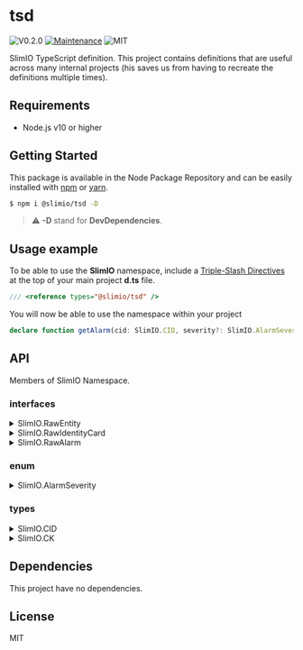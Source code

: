 # tsd
![V0.2.0](https://img.shields.io/badge/version-0.2.0-blue.svg)
[![Maintenance](https://img.shields.io/badge/Maintained%3F-yes-green.svg)](https://github.com/SlimIO/github/commit-activity)
![MIT](https://img.shields.io/github/license/mashape/apistatus.svg)

SlimIO TypeScript definition. This project contains definitions that are useful across many internal projects (his saves us from having to recreate the definitions multiple times).

## Requirements
- Node.js v10 or higher

## Getting Started

This package is available in the Node Package Repository and can be easily installed with [npm](https://docs.npmjs.com/getting-started/what-is-npm) or [yarn](https://yarnpkg.com).

```bash
$ npm i @slimio/tsd -D
```

> ⚠️ **-D** stand for **DevDependencies**.

## Usage example
To be able to use the **SlimIO** namespace, include a [Triple-Slash Directives](https://www.typescriptlang.org/docs/handbook/triple-slash-directives.html) at the top of your main project **d.ts** file.
```ts
/// <reference types="@slimio/tsd" />
```

You will now be able to use the namespace within your project

```ts
declare function getAlarm(cid: SlimIO.CID, severity?: SlimIO.AlarmSeverity): SlimIO.RawAlarm;
```

## API
Members of SlimIO Namespace.

### interfaces

<details><summary>SlimIO.RawEntity</summary>
<br />

```ts
interface RawEntity {
    name: string;
    description: string;
    descriptors?: {
        [key: string]: string;
    };
    parent?: number;
}
```
</details>

<details><summary>SlimIO.RawIdentityCard</summary>
<br />

```ts
interface RawIdentityCard {
    unit: string;
    entityId: number;
    description?: string;
    max?: number;
    interval?: number;
}
```
</details>

<details><summary>SlimIO.RawAlarm</summary>
<br />

```ts
interface RawAlarm {
    message: string;
    entityId: number;
    correlateKey: string;
    severity: number;
}
```
</details>

### enum

<details><summary>SlimIO.AlarmSeverity</summary>
<br />

```ts
enum AlarmSeverity {
    Critical,
    Major,
    Minor
}
```
</details>

### types

<details><summary>SlimIO.CID</summary>
<br />

```ts
type CID = string | null;
```
</details>

<details><summary>SlimIO.CK</summary>
<br />

```ts
type CK = string | null;
```
</details>

## Dependencies
This project have no dependencies.

## License
MIT
